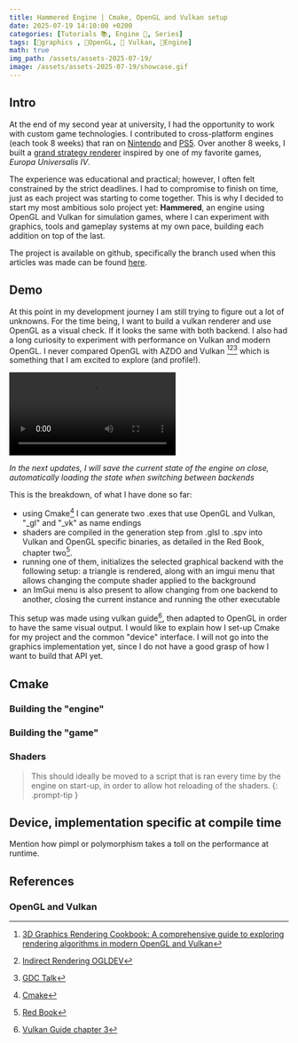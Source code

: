 ```yaml
---
title: Hammered Engine | Cmake, OpenGL and Vulkan setup
date: 2025-07-19 14:10:00 +0200
categories: [Tutorials 📚, Engine 🔧, Series]
tags: [🎨graphics , 🔺OpenGL, 🌋 Vulkan, 🔧Engine]
math: true
img_path: /assets/assets-2025-07-19/
image: /assets/assets-2025-07-19/showcase.gif
---
```


## Intro

At the end of my second year at university, I had the opportunity to work with custom game technologies. I contributed to cross-platform engines (each took 8 weeks) that ran on [Nintendo](https://tycro-games.github.io/projects/Y2-blockC/) and [PS5](https://tycro-games.github.io/projects/Y2-BlockD/). Over another 8 weeks, I built a [grand strategy renderer](https://tycro-games.github.io/projects/Y2-blockB/) inspired by one of my favorite games, *Europa Universalis IV*.

The experience was educational and practical; however, I often felt constrained by the strict deadlines. I had to compromise to finish on time, just as each project was starting to come together. This is why I decided to start my most ambitious solo project yet: **Hammered**, an engine using OpenGL and Vulkan for simulation games, where I can experiment with graphics, tools and gameplay systems at my own pace, building each addition on top of the last.

The project is available on github, specifically the branch used when this articles was made can be found [here](https://github.com/OneBogdan01/hammered-engine/tree/Cmake-opengl-vulkan-set-up).

## Demo

At this point in my development journey I am still trying to figure out a lot of unknowns. For the time being, I want to build a vulkan renderer and use OpenGL as a visual check. If it looks the same with both backend. I also had a long curiosity to experiment with performance on Vulkan and modern OpenGL. I never compared OpenGL with AZDO and Vulkan [^grc][^glAZDO][^GDC talk] which is something that I am excited to explore (and profile!).

<video controls src="/assets/assets-2025-07-19/2025-07-19 18-00-20.mp4" title="Title"></video>

*In the next updates, I will save the current state of the engine on close, automatically loading the state when switching between backends*

This is the breakdown, of what I have done so far:

- using Cmake[^make] I can generate two .exes that use OpenGL and Vulkan, "_gl" and "_vk" as name endings
- shaders are compiled in the generation step from .glsl to .spv into Vulkan and OpenGL specific binaries, as detailed in the Red Book, chapter two[^glb].
- running one of them, initializes the selected graphical backend with the following setup: a triangle is rendered, along with an imgui menu that allows changing the compute shader applied to the background
- an ImGui menu is also present to allow changing from one backend to another, closing the current instance and running the other executable


This setup was made using vulkan guide[^vkg], then adapted to OpenGL in order to have the same visual output. I would like to explain how I set-up Cmake for my project and the common "device" interface. I will not go into the graphics implementation yet, since I do not have a good grasp of how I want to build that API yet.


## Cmake

### Building the "engine"

### Building the "game"

### Shaders

> This should ideally be moved to a script that is ran every time by the engine on start-up, in order to allow hot reloading of the shaders.
{: .prompt-tip }

## Device, implementation specific at compile time

Mention how pimpl or polymorphism takes a toll on the performance at runtime.

## References

### OpenGL and Vulkan

[^glb]: [Red Book](https://www.amazon.com/OpenGL-Programming-Guide-Official-Learning/dp/0134495497)
[^grc]: [3D Graphics Rendering Cookbook: A comprehensive guide to exploring rendering algorithms in modern OpenGL and Vulkan](https://www.amazon.com/Graphics-Rendering-Cookbook-comprehensive-algorithms/dp/1838986197)
[^glAZDO]: [Indirect Rendering OGLDEV](https://www.youtube.com/watch?v=oETErEkFICE)
[^GDC talk]: [GDC Talk](https://gdcvault.com/play/1023516/High-performance-Low-Overhead-Rendering)
[^vkg]: [Vulkan Guide chapter 3](https://vkguide.dev/docs/new_chapter_3/building_pipeline/)


[^make]: [Cmake](https://cmake.org/)
